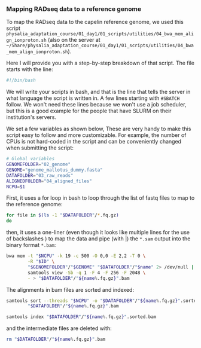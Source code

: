 ### Mapping RADseq data to a reference genome
To map the RADseq data to the capelin reference genome, we used this script `physalia_adaptation_course/01_day1/01_scripts/utilities/04_bwa_mem_align_ionproton.sh` (also on the server at `~/Share/physalia_adaptation_course/01_day1/01_scripts/utilities/04_bwa_mem_align_ionproton.sh`). 

Here I will provide you with a step-by-step breakdown of that script. The file starts with the line:
```bash
#!/bin/bash
```

We will write your scripts in bash, and that is the line that tells the server in what language the script is written in.
A few lines starting with `#SBATCH` follow. We won't need these lines because we won't use a job scheduler, but this is a good example for the people that have SLURM on their institution's servers.

We set a few variables as shown below, These are very handy to make this script easy to follow and more customizable. For example, the number of CPUs is not hard-coded in the script and can be conveniently changed when submitting the script:
```bash
# Global variables
GENOMEFOLDER="02_genome"
GENOME="genome_mallotus_dummy.fasta"
DATAFOLDER="03_raw_reads"
ALIGNEDFOLDER="04_aligned_files"
NCPU=$1

```
First, it uses a for loop in bash to loop through the list of fastq files to map to the reference genome:
```bash
for file in $(ls -1 "$DATAFOLDER"/*.fq.gz)
do
```
then, it uses a one-liner (even though it looks like multiple lines for the use of backslashes \) to map the data and pipe (with |) the `*.sam` output into the binary format `*.bam`:
```bash
bwa mem -t "$NCPU" -k 19 -c 500 -O 0,0 -E 2,2 -T 0 \
        -R "$ID" \
        "$GENOMEFOLDER"/"$GENOME" "$DATAFOLDER"/"$name" 2> /dev/null |
        samtools view -Sb -q 1 -F 4 -F 256 -F 2048 \
        - > "$DATAFOLDER"/"${name%.fq.gz}".bam

```
The alignments in bam files are sorted and indexed:
```bash
samtools sort --threads "$NCPU" -o "$DATAFOLDER"/"${name%.fq.gz}".sorted.bam \
        "$DATAFOLDER"/"${name%.fq.gz}".bam

samtools index "$DATAFOLDER"/"${name%.fq.gz}".sorted.bam

```
and the intermediate files are deleted with:
```bash
rm "$DATAFOLDER"/"${name%.fq.gz}".bam

```
